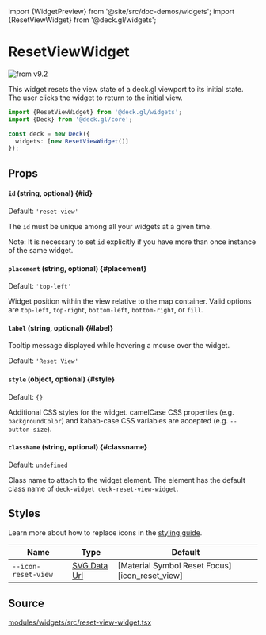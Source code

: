 import {WidgetPreview} from '@site/src/doc-demos/widgets';
import {ResetViewWidget} from '@deck.gl/widgets';

# ResetViewWidget

<img src="https://img.shields.io/badge/from-v9.2-green.svg?style=flat-square" alt="from v9.2" />

This widget resets the view state of a deck.gl viewport to its initial state. The user clicks the widget to return to the initial view.

<WidgetPreview cls={ResetViewWidget}/>

```ts
import {ResetViewWidget} from '@deck.gl/widgets';
import {Deck} from '@deck.gl/core';

const deck = new Deck({
  widgets: [new ResetViewWidget()]
});
```

## Props

#### `id` (string, optional) {#id}

Default: `'reset-view'`

The `id` must be unique among all your widgets at a given time.

Note: It is necessary to set `id` explicitly if you have more than once instance of the same widget.

#### `placement` (string, optional) {#placement}

Default: `'top-left'`

Widget position within the view relative to the map container. Valid options are `top-left`, `top-right`, `bottom-left`, `bottom-right`, or `fill`.

#### `label` (string, optional) {#label}

Tooltip message displayed while hovering a mouse over the widget.

Default: `'Reset View'`

#### `style` (object, optional) {#style}

Default: `{}`

Additional CSS styles for the widget. camelCase CSS properties (e.g. `backgroundColor`) and kabab-case CSS variables are accepted (e.g. `--button-size`).

#### `className` (string, optional) {#classname}

Default: `undefined`

Class name to attach to the widget element. The element has the default class name of `deck-widget deck-reset-view-widget`.

## Styles

Learn more about how to replace icons in the [styling guide](/docs/api-reference/widgets/styling#replacing-icons).

| Name                | Type                     | Default                                       |
| ------------------- | ------------------------ | --------------------------------------------- |
| `--icon-reset-view` | [SVG Data Url][data_url] | [Material Symbol Reset Focus][icon_reset_view] |

[data_url]: https://developer.mozilla.org/en-US/docs/Web/CSS/url#using_a_data_url
[icon_reset_view_url]: https://fonts.google.com/icons?selected=Material+Symbols+Rounded:reset_focus:FILL@1;wght@400;GRAD@0;opsz@40&icon.size=40&icon.color=%23000000&icon.style=Rounded

## Source

[modules/widgets/src/reset-view-widget.tsx](https://github.com/visgl/deck.gl/tree/master/modules/widgets/src/reset-view-widget.tsx)